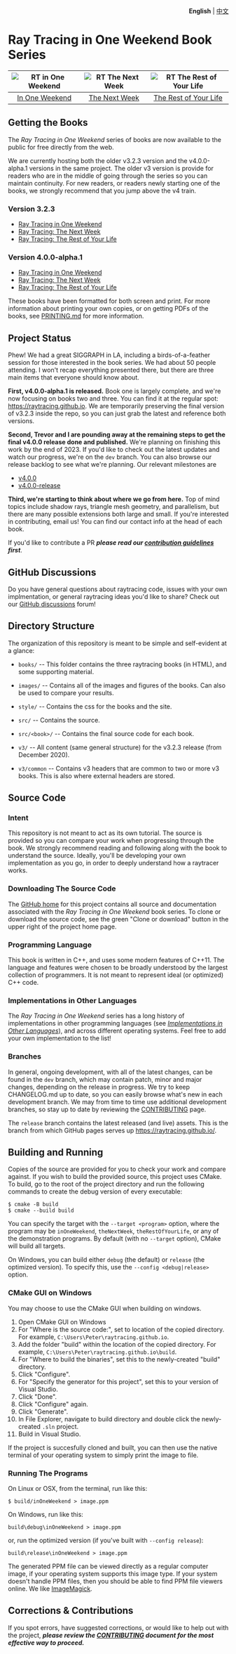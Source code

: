 <p align="right">
   <strong>English</strong> | <a href="./README_CN.md">中文</a>
</p>

Ray Tracing in One Weekend Book Series
====================================================================================================

| ![RT in One Weekend][cover1] | ![RT The Next Week][cover2] | ![RT The Rest of Your Life][cover3] |
|:----------------------------:|:---------------------------:|:-----------------------------------:|
|   [In One Weekend][book1]    |   [The Next Week][book2]    |   [The Rest of Your Life][book3]    |


Getting the Books
------------------
The _Ray Tracing in One Weekend_ series of books are now available to the public for free directly
from the web.

We are currently hosting both the older v3.2.3 version and the v4.0.0-alpha.1 versions in the same
project. The older v3 version is provide for readers who are in the middle of going through the
series so you can maintain continuity. For new readers, or readers newly starting one of the books,
we strongly recommend that you jump above the v4 train.

### Version 3.2.3
  - [Ray Tracing in One Weekend][web1-v3]
  - [Ray Tracing: The Next Week][web2-v3]
  - [Ray Tracing: The Rest of Your Life][web3-v3]

### Version 4.0.0-alpha.1

  - [Ray Tracing in One Weekend][web1]
  - [Ray Tracing: The Next Week][web2]
  - [Ray Tracing: The Rest of Your Life][web3]

These books have been formatted for both screen and print. For more information about printing your
own copies, or on getting PDFs of the books, see [PRINTING.md][] for more information.


Project Status
---------------
Phew! We had a great SIGGRAPH in LA, including a birds-of-a-feather session for those interested in
the book series. We had about 50 people attending. I won't recap everything presented there, but
there are three main items that everyone should know about.

**First, v4.0.0-alpha.1 is released.** Book one is largely complete, and we're now focusing on books
two and three. You can find it at the regular spot: https://raytracing.github.io. We are temporarily
preserving the final version of v3.2.3 inside the repo, so you can just grab the latest and
reference both versions.

**Second, Trevor and I are pounding away at the remaining steps to get the final v4.0.0 release done
and published.** We're planning on finishing this work by the end of 2023. If you'd like to check
out the latest updates and watch our progress, we're on the `dev` branch. You can also browse our
release backlog to see what we're planning. Our relevant milestones are

  - [v4.0.0](https://github.com/RayTracing/raytracing.github.io/milestone/16)
  - [v4.0.0-release](https://github.com/RayTracing/raytracing.github.io/milestone/19)

**Third, we're starting to think about where we go from here.** Top of mind topics include shadow
rays, triangle mesh geometry, and parallelism, but there are many possible extensions both large and
small. If you're interested in contributing, email us! You can find our contact info at the head of
each book.

If you'd like to contribute a PR _**please read our [contribution guidelines][CONTRIBUTING]
first**_.


GitHub Discussions
------------------
Do you have general questions about raytracing code, issues with your own implmentation, or general
raytracing ideas you'd like to share? Check out our [GitHub discussions][discussions] forum!


Directory Structure
-------------------
The organization of this repository is meant to be simple and self-evident at a glance:

  - `books/` --
    This folder contains the three raytracing books (in HTML), and some supporting material.

  - `images/` --
    Contains all of the images and figures of the books. Can also be used to compare your
    results.

  - `style/` --
    Contains the css for the books and the site.

  - `src/` --
    Contains the source.

  - `src/<book>/` --
    Contains the final source code for each book.

  - `v3/` --
    All content (same general structure) for the v3.2.3 release (from December 2020).

  - `v3/common` --
    Contains v3 headers that are common to two or more v3 books. This is also where external headers
    are stored.


Source Code
-----------
### Intent
This repository is not meant to act as its own tutorial. The source is provided so you can compare
your work when progressing through the book. We strongly recommend reading and following along with
the book to understand the source. Ideally, you'll be developing your own implementation as you go,
in order to deeply understand how a raytracer works.

### Downloading The Source Code
The [GitHub home][] for this project contains all source and documentation associated with the _Ray
Tracing in One Weekend_ book series. To clone or download the source code, see the green "Clone or
download" button in the upper right of the project home page.

### Programming Language
This book is written in C++, and uses some modern features of C++11. The language and features were
chosen to be broadly understood by the largest collection of programmers. It is not meant to
represent ideal (or optimized) C++ code.

### Implementations in Other Languages
The _Ray Tracing in One Weekend_ series has a long history of implementations in other programming
languages (see [_Implementations in Other Languages_][implementations]), and across different
operating systems. Feel free to add your own implementation to the list!

### Branches
In general, ongoing development, with all of the latest changes, can be found in the `dev` branch,
which may contain patch, minor and major changes, depending on the release in progress. We try to
keep CHANGELOG.md up to date, so you can easily browse what's new in each development branch. We may
from time to time use additional development branches, so stay up to date by reviewing the
[CONTRIBUTING][] page.

The `release` branch contains the latest released (and live) assets. This is the branch from which
GitHub pages serves up https://raytracing.github.io/.


Building and Running
---------------------
Copies of the source are provided for you to check your work and compare against. If you wish to build
the provided source, this project uses CMake. To build, go to the root of the project directory and
run the following commands to create the debug version of every executable:

    $ cmake -B build
    $ cmake --build build

You can specify the target with the `--target <program>` option, where the program may be
`inOneWeekend`, `theNextWeek`, `theRestOfYourLife`, or any of the demonstration programs. By default
(with no `--target` option), CMake will build all targets.

On Windows, you can build either `debug` (the default) or `release` (the optimized version). To
specify this, use the `--config <debug|release>` option.

### CMake GUI on Windows
You may choose to use the CMake GUI when building on windows.

1. Open CMake GUI on Windows
2. For "Where is the source code:", set to location of the copied directory. For example,
   `C:\Users\Peter\raytracing.github.io`.
3. Add the folder "build" within the location of the copied directory. For example,
   `C:\Users\Peter\raytracing.github.io\build`.
4. For "Where to build the binaries", set this to the newly-created "build" directory.
5. Click "Configure".
6. For "Specify the generator for this project", set this to your version of Visual Studio.
7. Click "Done".
8. Click "Configure" again.
9. Click "Generate".
10. In File Explorer, navigate to build directory and double click the newly-created `.sln` project.
11. Build in Visual Studio.

If the project is succesfully cloned and built, you can then use the native terminal of your
operating system to simply print the image to file.

### Running The Programs

On Linux or OSX, from the terminal, run like this:

    $ build/inOneWeekend > image.ppm

On Windows, run like this:

    build\debug\inOneWeekend > image.ppm

or, run the optimized version (if you've built with `--config release`):

    build\release\inOneWeekend > image.ppm

The generated PPM file can be viewed directly as a regular computer image, if your operating system
supports this image type. If your system doesn't handle PPM files, then you should be able to find
PPM file viewers online. We like [ImageMagick][].


Corrections & Contributions
----------------------------
If you spot errors, have suggested corrections, or would like to help out with the project,
_**please review the [CONTRIBUTING][] document for the most effective way to proceed.**_



[book1]:           books/RayTracingInOneWeekend.html
[book2]:           books/RayTracingTheNextWeek.html
[book3]:           books/RayTracingTheRestOfYourLife.html
[CONTRIBUTING]:    CONTRIBUTING.md
[cover1]:          images/cover/CoverRTW1-small.jpg
[cover2]:          images/cover/CoverRTW2-small.jpg
[cover3]:          images/cover/CoverRTW3-small.jpg
[discussions]:     https://github.com/RayTracing/raytracing.github.io/discussions/
[GitHub home]:     https://github.com/RayTracing/raytracing.github.io/
[ImageMagick]:     https://imagemagick.org/
[implementations]: https://github.com/RayTracing/raytracing.github.io/wiki/Implementations
[milestone 16]:    https://github.com/RayTracing/raytracing.github.io/milestone/16
[milestone 19]:    https://github.com/RayTracing/raytracing.github.io/milestone/19
[PRINTING.md]:     PRINTING.md
[v3.2.3]:          https://github.com/RayTracing/raytracing.github.io/releases/tag/v3.2.3
[web1]:            https://raytracing.github.io/books/RayTracingInOneWeekend.html
[web1-v3]:         https://raytracing.github.io/books/v3/RayTracingInOneWeekend.html
[web2]:            https://raytracing.github.io/books/RayTracingTheNextWeek.html
[web2-v3]:         https://raytracing.github.io/books/v3/RayTracingTheNextWeek.html
[web3]:            https://raytracing.github.io/books/RayTracingTheRestOfYourLife.html
[web3-v3]:         https://raytracing.github.io/books/v3/RayTracingTheRestOfYourLife.html

